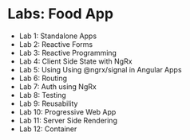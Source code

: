 # Labs: Food App

- Lab 1: Standalone Apps
- Lab 2: Reactive Forms
- Lab 3: Reactive Programming
- Lab 4: Client Side State with NgRx
- Lab 5: Using Using @ngrx/signal in Angular Apps
- Lab 6: Routing
- Lab 7: Auth using NgRx   
- Lab 8: Testing
- Lab 9: Reusability
- Lab 10: Progressive Web App
- Lab 11: Server Side Rendering
- Lab 12: Container